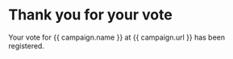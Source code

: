 # Thank you for your vote

Your vote for {{ campaign.name }} at {{ campaign.url }} has been registered.
